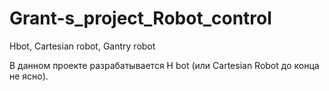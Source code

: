 # Grant-s_project_Robot_control

Hbot, Cartesian robot, Gantry robot

В данном проекте разрабатывается H bot (или Cartesian Robot до конца не ясно). 
